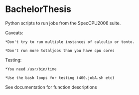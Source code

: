 # BachelorThesis

Python scripts to run jobs from the SpecCPU2006 suite.

Caveats:

    *Don't try to run multiple instances of calculix or tonto.
  
    *Don't run more totaljobs than you have cpu cores

Testing:

    *You need /usr/bin/time 
  
    *Use the bash loops for testing (400.jobA.sh etc)
  
  
See documentation for function descriptions
